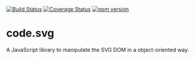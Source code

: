 [![Build Status](https://travis-ci.org/figurebelow/code.svg.svg?branch=master)](https://travis-ci.org/figurebelow/code.svg)
[![Coverage Status](https://coveralls.io/repos/github/figurebelow/code.svg/badge.svg?branch=master)](https://coveralls.io/github/figurebelow/code.svg?branch=master)
[![npm version](https://badge.fury.io/js/code.svg.svg)](https://badge.fury.io/js/code.svg)
# code.svg
A JavaScript library to manipulate the SVG DOM in a object-oriented way.
